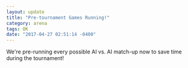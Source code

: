 ```yaml
---
layout: update
title: "Pre-tournament Games Running!"
category: arena
tags: OK
date: "2017-04-27 02:51:14 -0400"
---
```


We're pre-running every possible AI vs. AI match-up now to save time during the tournament!
